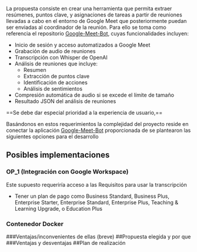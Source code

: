 
La propuesta consiste en crear una herramienta que permita extraer resúmenes, puntos clave, y asignaciones de tareas a partir de reuniones llevadas a cabo en el entorno de Google Meet que posteriormente puedan ser enviadas al coordinador de la reunión. Para ello se toma como referencia el repositorio [Google-Meet-Bot](https://github.com/dhruvldrp9/Google-Meet-Bot), cuyas funcionalidades incluyen:

- Inicio de sesión y acceso automatizados a Google Meet
- Grabación de audio de reuniones
- Transcripción con Whisper de OpenAI
- Análisis de reuniones que incluye:
	- Resumen
	- Extracción de puntos clave
	- Identificación de acciones
	- Análisis de sentimientos
- Compresión automática de audio si se excede el límite de tamaño
- Resultado JSON del análisis de reuniones

==Se debe dar especial prioridad a la experiencia de usuario,==

Basándonos en estos requerimientos la complejidad del proyecto reside en conectar la aplicación  [Google-Meet-Bot](https://github.com/dhruvldrp9/Google-Meet-Bot) proporcionada de  se plantearon las siguientes opciones para el desarrollo
## Posibles implementaciones
### OP_1 (Integración con Google Workspace)

Este supuesto requeriría acceso a las Requisitos para usar la transcripción

- Tener un plan de pago como Business Standard, Business Plus, Enterprise Starter, Enterprise Standard, Enterprise Plus, Teaching & Learning Upgrade, o Education Plus
### Contenedor Docker


###Ventajas/inconvenientes de ellas (breve)
##Propuesta elegida y por que
###Ventajas y desventajas
##Plan de realización


